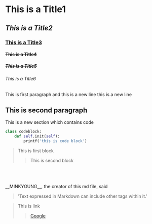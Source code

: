 # **This is a Title1**
## *This is a Title2*
### <u>This is a Title3</u>
#### <s>This is a Title4</s>
##### <del>This is a Title5</del>
###### This is a Title6

This is first paragraph
and this is a new line 
this is a new line

This is second paragraph
---
This is a new section which contains code

```python
class codeblock:
    def self.init(self):
        printf('this is code block')
```

>This is first block
>>This is second block
<br>
<br>
<br>
__MINKYOUNG__, the creator of this md file, said

> 'Text expressed in Markdown can include other tags within it.'

>This is link
>>[Google](https://google.com)